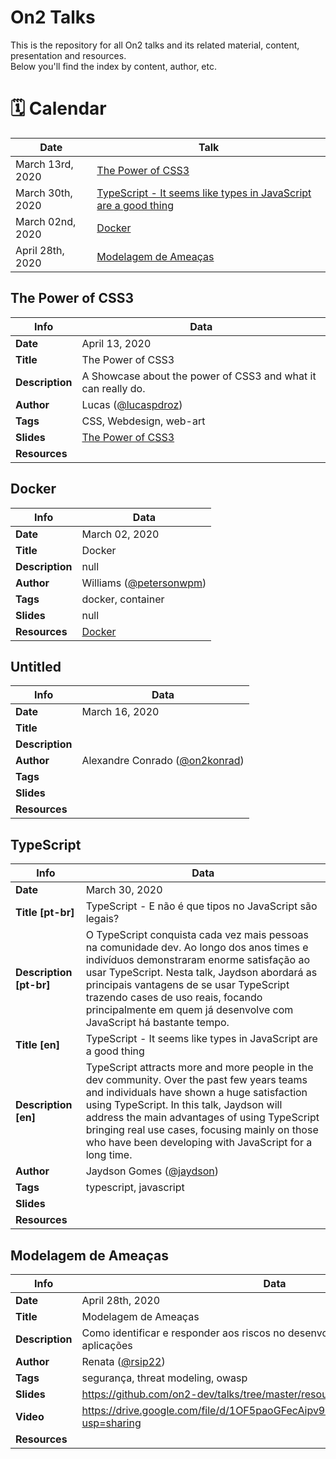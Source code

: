 # On2 Talks
This is the repository for all On2 talks and its related material, content, presentation and resources.  
Below you'll find the index by content, author, etc.  

# 🗓 Calendar
Date | Talk
--- | ---
March 13rd, 2020 | [The Power of CSS3](https://github.com/lucaspdroz/ThePowerOfCSS)
March 30th, 2020 | [TypeScript - It seems like types in JavaScript are a good thing](#typescript)
March 02nd, 2020 | [Docker](#docker)
April 28th, 2020 | [Modelagem de Ameaças](#ThreatModeling) 


## The Power of CSS3
Info | Data
--- | ---
__Date__ | April 13, 2020  
__Title__ |   The Power of CSS3
__Description__ |  A Showcase about the power of CSS3 and what it can really do.
__Author__ | Lucas ([@lucaspdroz](https://github.com/lucaspdroz))  
__Tags__ |  CSS, Webdesign, web-art
__Slides__ |  [The Power of CSS3](https://github.com/lucaspdroz/ThePowerOfCSS)
__Resources__ | 

## Docker
Info | Data
--- | ---
__Date__ | March 02, 2020
__Title__ | Docker
__Description__ | null
__Author__ | Williams ([@petersonwpm](https://github.com/petersonwpm))  
__Tags__| docker, container  
__Slides__ | null
__Resources__ | [Docker](/docker)

## Untitled
Info | Data
--- | ---
__Date__ | March 16, 2020  
__Title__ |   
__Description__ |  
__Author__ | Alexandre Conrado ([@on2konrad](https://github.com/on2konrad))  
__Tags__ |  
__Slides__ |  
__Resources__ | 

## TypeScript
Info | Data
--- | ---
__Date__ | March 30, 2020  
__Title [pt-br]__ | TypeScript - E não é que tipos no JavaScript são legais?  
__Description [pt-br]__ | O TypeScript conquista cada vez mais pessoas na comunidade dev. Ao longo dos anos times e indivíduos demonstraram enorme satisfação ao usar TypeScript. Nesta talk, Jaydson abordará as principais vantagens de se usar TypeScript trazendo cases de uso reais, focando principalmente em quem já desenvolve com JavaScript há bastante tempo.
__Title [en]__ | TypeScript - It seems like types in JavaScript are a good thing
__Description [en]__ | TypeScript attracts more and more people in the dev community. Over the past few years teams and individuals have shown a huge satisfaction using TypeScript. In this talk, Jaydson will address the main advantages of using TypeScript bringing real use cases, focusing mainly on those who have been developing with JavaScript for a long time.  
__Author__ | Jaydson Gomes ([@jaydson](https://github.com/orgs/on2-dev/people/jaydson))  
__Tags__ | typescript, javascript  
__Slides__ |  
__Resources__ | 


## Modelagem de Ameaças
Info | Data
--- | ---
__Date__ | April 28th, 2020
__Title__ | Modelagem de Ameaças
__Description__ | Como identificar e responder aos riscos no desenvolvimento de sistemas e aplicações
__Author__ | Renata ([@rsip22](https://github.com/renata-on2))  
__Tags__| segurança, threat modeling, owasp
__Slides__ | https://github.com/on2-dev/talks/tree/master/resources/threat_modeling.pdf
__Video__ | https://drive.google.com/file/d/1OF5paoGFecAipv9XXY8RY6_D0BY8HqRX/view?usp=sharing
__Resources__ | 
